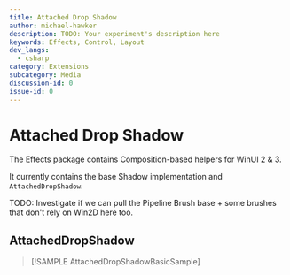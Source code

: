 ```yaml
---
title: Attached Drop Shadow
author: michael-hawker
description: TODO: Your experiment's description here
keywords: Effects, Control, Layout
dev_langs:
  - csharp
category: Extensions
subcategory: Media
discussion-id: 0
issue-id: 0
---
```


# Attached Drop Shadow

The Effects package contains Composition-based helpers for WinUI 2 & 3.

It currently contains the base Shadow implementation and `AttachedDropShadow`.

TODO: Investigate if we can pull the Pipeline Brush base + some brushes that don't rely on Win2D here too.

## AttachedDropShadow

> [!SAMPLE AttachedDropShadowBasicSample]
